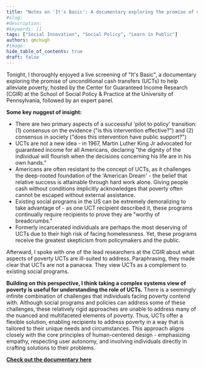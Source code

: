 ```yaml
---
title: "Notes on 'It's Basic': A documentary exploring the promise of unconditional cash transfers (UCTs) to help alleviate poverty"
#slug:
#description:
#keywords: []
tags: ["Social Innovation", "Social Policy", "Learn in Public"]
authors: qmchugh
#image:
hide_table_of_contents: true
draft: false
---
```


Tonight, I thoroughly enjoyed a live screening of "It's Basic", a documentary exploring the promise of unconditional cash transfers (UCTs) to help alleviate poverty, hosted by the Center for Guaranteed Income Research (CGIR) at the School of Social Policy & Practice at the University of Pennsylvania, followed by an expert panel.

**Some key nuggest of insight:**
- There are two primary aspects of a successful 'pilot to policy' transition: (1) consensus on the evidence ("is this intervention effective?") and (2) consensus in society ("does this intervention have public support?")
- UCTs are not a new idea - in 1967, Martin Luther King Jr advocated for guaranteed income for all Americans, declaring "the dignity of the individual will flourish when the decisions concerning his life are in his own hands.”
- Americans are often resistant to the concept of UCTs, as it challenges the deep-rooted foundation of the 'American Dream' - the belief that relative success is attainable through hard work alone. Giving people cash without conditions implicitly acknowledges that poverty often cannot be escaped without external assistance.
- Existing social programs in the US can be extremely demoralizing to take advantage of - as one UCT recipient described it, these programs continually require recipients to prove they are "worthy of breadcrumbs."
- Formerly incarcerated individuals are perhaps the most deserving of UCTs due to their high risk of facing homelessness. Yet, these programs receive the greatest skepticism from policymakers and the public.

Afterward, I spoke with one of the lead researchers at the CGIR about what aspects of poverty UCTs are ill-suited to address. Paraphrasing, they made clear that UCTs are not a panacea. They view UCTs as a complement to existing social programs.

**Building on this perspective, I think taking a complex systems view of poverty is useful for understanding the role of UCTs.** There is a seemingly infinite combination of challenges that individuals facing poverty contend with. Although social programs and policies can address some of these challenges, these relatively rigid approaches are unable to address many of the nuanced and multifaceted elements of poverty. Thus, UCTs offer a flexible solution, enabling recipients to address poverty in a way that is tailored to their unique needs and circumstances. This approach aligns closely with the core principles of human-centered design - emphasizing empathy, respecting user autonomy, and involving individuals directly in crafting solutions to their problems.

**[Check out the documentary here](https://www.itsbasicdocumentary.com/)**